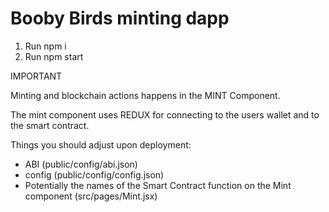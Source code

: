 # Booby Birds minting dapp

1. Run npm i
2. Run npm start


IMPORTANT

Minting and blockchain actions happens in the MINT Component.

The mint component uses REDUX for connecting to the users wallet and to the smart contract.

Things you should adjust upon deployment:
- ABI (public/config/abi.json)
- config (public/config/config.json)
- Potentially the names of the Smart Contract function on the Mint component (src/pages/Mint.jsx)
